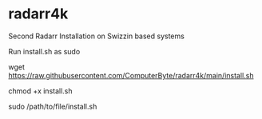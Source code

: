 # radarr4k
Second Radarr Installation on Swizzin based systems

Run install.sh as sudo

wget https://raw.githubusercontent.com/ComputerByte/radarr4k/main/install.sh

chmod +x install.sh

sudo /path/to/file/install.sh

